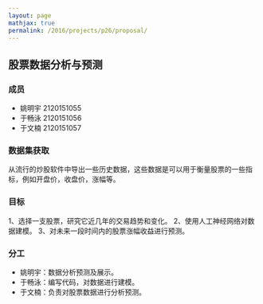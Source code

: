 ```yaml
---
layout: page
mathjax: true
permalink: /2016/projects/p26/proposal/
---
```


## 股票数据分析与预测

### 成员

- 姚明宇 2120151055
- 于畅泳 2120151056
- 于文楠 2120151057
 
### 数据集获取

从流行的炒股软件中导出一些历史数据，这些数据是可以用于衡量股票的一些指标，例如开盘价，收盘价，涨幅等。

### 目标

1、选择一支股票，研究它近几年的交易趋势和变化。
2、使用人工神经网络对数据建模。
3、对未来一段时间内的股票涨幅收益进行预测。

### 分工

- 姚明宇：数据分析预测及展示。
- 于畅泳：编写代码，对数据进行建模。
- 于文楠：负责对股票数据进行分析预测。
